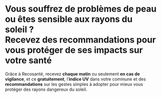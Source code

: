 # **Vous souffrez de problèmes de peau ou êtes sensible aux rayons du soleil ?**<br/>Recevez des recommandations pour vous protéger de ses impacts sur votre santé

Grâce à Recosanté, recevez **chaque matin** ou seulement **en cas de vigilance**, et ce **gratuitement**, l’**indice UV** dans votre commune et des **recommandations** sur les gestes simples à adopter pour mieux vous protéger des rayons dangereux du soleil.